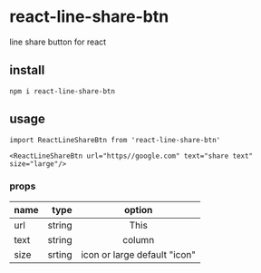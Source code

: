 # react-line-share-btn
line share button for react

## install
`npm i react-line-share-btn`

## usage
`import ReactLineShareBtn from 'react-line-share-btn'`

`<ReactLineShareBtn url="https//google.com" text="share text" size="large"/>`

### props
| name | type | option |
|:-----------|------------:|:------------:|
| url       |    string     |     This     |
| text     |      string |    column    |
| size       |        srting |    icon or large default "icon"     |
